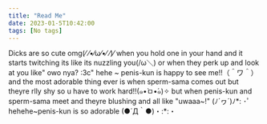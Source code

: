 ```yaml
---
title: "Read Me"
date: 2023-01-5T10:42:00
tags: [No tags]
---
```

Dicks are so cute omg(⁄ ⁄•⁄ω⁄•⁄ ⁄)⁄ when you hold one in your hand and it starts twitching its like its nuzzling you(/ω＼) or when they perk up and look at you like" owo nya? :3c" hehe ~ penis-kun is happy to see me!!（＾ワ＾） and the most adorable thing ever is when sperm-sama comes out but theyre rlly shy so u have to work hard!!(๑•̀ㅁ•́๑)✧ but when penis-kun and sperm-sama meet and theyre blushing and all like "uwaaa~!" (ﾉ´ヮ´)ﾉ*: ･ﾟhehehe~penis-kun is so adorable (●´Д｀●)・:*:・